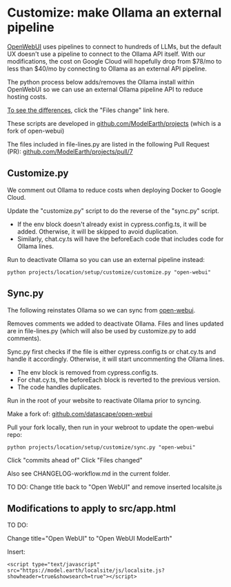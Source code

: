 # Customize: make Ollama an external pipeline

[OpenWebUI](https://github.com/open-webui/open-webui) uses pipelines to connect to hundreds of LLMs, but the default UX doesn't use a pipeline to connect to the Ollama API  itself. With our modifications, the cost on Google Cloud will hopefully drop from $78/mo to less than $40/mo by connecting to Ollama as an external API pipeline.

The python process below adds/removes the Ollama install within OpenWebUI so we can use an external Ollama pipeline API to reduce hosting costs.

<!--
OpenWebUI is a potential starting point for any AI interface. One of our goals is to wrap our JQuery+React UX around the python OpenWebUI chatbot tools, while integrating Google Data Commons for real-world analytics data, timelines and team tools integrated with the Discord API.
-->

[To see the differences](https://github.com/open-webui/open-webui/compare/main...datascape:open-webui:main), click the "Files change" link here.


These scripts are developed in [github.com/ModelEarth/projects](https://github.com/ModelEarth/projects) (which is a fork of open-webui)

The files included in file-lines.py are listed in the following Pull Request (PR):
[github.com/ModelEarth/projects/pull/7](https://github.com/ModelEarth/projects/pull/7)

## Customize.py

We comment out Ollama to reduce costs when deploying Docker to Google Cloud.

Update the "customize.py" script to do the reverse of the "sync.py" script.

- If the env block doesn't already exist in cypress.config.ts, it will be added. Otherwise, it will be skipped to avoid duplication.
- Similarly, chat.cy.ts will have the beforeEach code that includes code for Ollama lines.

Run to deactivate Ollama so you can use an external pipeline instead:

	python projects/location/setup/customize/customize.py "open-webui"


## Sync.py

The following reinstates Ollama so we can sync from [open-webui](https://github.com/open-webui/open-webui).

Removes comments we added to deactivate Ollama. 
Files and lines updated are in file-lines.py (which will also be used by customize.py to add comments).

Sync.py first checks if the file is either cypress.config.ts or chat.cy.ts and handle it accordingly. Otherwise, it will start uncommenting the Ollama lines.

- The env block is removed from cypress.config.ts.
- For chat.cy.ts, the beforeEach block is reverted to the previous version.
- The code handles duplicates.

Run in the root of your website to reactivate Ollama prior to syncing.

Make a fork of: [github.com/datascape/open-webui](https://github.com/datascape/open-webui)

Pull your fork locally, then run in your webroot to update the open-webui repo:

	python projects/location/setup/customize/sync.py "open-webui"

Click "commits ahead of"
Click "Files changed"

Also see CHANGELOG-workflow.md in the current folder.

TO DO: Change title back to "Open WebUI" and remove inserted localsite.js


## Modifications to apply to src/app.html

TO DO:

Change title="Open WebUI" to "Open WebUI ModelEarth"

Insert:

	<script type="text/javascript" src="https://model.earth/localsite/js/localsite.js?showheader=true&showsearch=true"></script>




